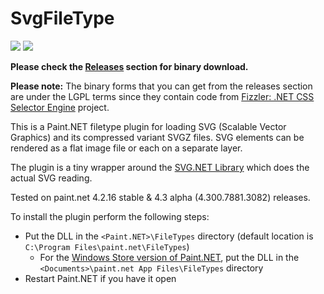 ﻿﻿SvgFileType
===========
[![](https://img.shields.io/github/release-pre/otuncelli/Scalable-Vector-Graphics-Plugin-for-Paint.NET.svg?style=flat)](https://github.com/otuncelli/Scalable-Vector-Graphics-Plugin-for-Paint.NET/releases)
[![](https://img.shields.io/github/downloads/otuncelli/Scalable-Vector-Graphics-Plugin-for-Paint.NET/total.svg?style=flat)](https://github.com/otuncelli/Scalable-Vector-Graphics-Plugin-for-Paint.NET/releases)

**Please check the [Releases](https://github.com/otuncelli/Scalable-Vector-Graphics-Plugin-for-Paint.NET/releases) section for binary download.**

**Please note:** The binary forms that you can get from the releases section are under the LGPL terms since they contain code from 
[Fizzler: .NET CSS Selector Engine](https://github.com/atifaziz/Fizzler) project.

This is a Paint.NET filetype plugin for loading SVG (Scalable Vector Graphics) and its compressed variant SVGZ files. 
SVG elements can be rendered as a flat image file or each on a separate layer.

The plugin is a tiny wrapper around the [SVG.NET Library](https://github.com/vvvv/SVG) which does the actual SVG reading.

Tested on paint.net 4.2.16 stable & 4.3 alpha (4.300.7881.3082) releases.

To install the plugin perform the following steps:
 * Put the DLL in the `<Paint.NET>\FileTypes` directory (default location is `C:\Program Files\paint.net\FileTypes`)
   * For the [Windows Store version of Paint.NET](https://www.microsoft.com/store/apps/9NBHCS1LX4R0), put the DLL in the `<Documents>\paint.net App Files\FileTypes` directory
 * Restart Paint.NET if you have it open
